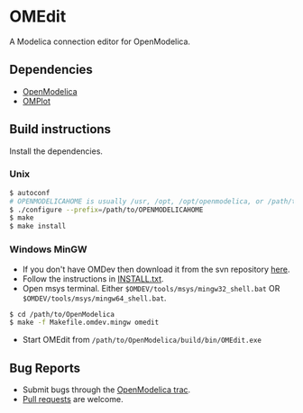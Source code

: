 # OMEdit
A Modelica connection editor for OpenModelica.

## Dependencies

- [OpenModelica](https://openmodelica.org)
- [OMPlot](../../../OMPlot)

## Build instructions

Install the dependencies.

### Unix
```bash
$ autoconf
# OPENMODELICAHOME is usually /usr, /opt, /opt/openmodelica, or /path/to/OpenModelica/build
$ ./configure --prefix=/path/to/OPENMODELICAHOME
$ make
$ make install
```

### Windows MinGW
- If you don't have OMDev then download it from the svn repository [here](https://openmodelica.org/svn/OpenModelicaExternal/trunk/tools/windows/OMDev).
- Follow the instructions in [INSTALL.txt](https://openmodelica.org/svn/OpenModelicaExternal/trunk/tools/windows/OMDev/INSTALL.txt).
- Open msys terminal. Either `$OMDEV/tools/msys/mingw32_shell.bat` OR `$OMDEV/tools/msys/mingw64_shell.bat`.
```bash
$ cd /path/to/OpenModelica
$ make -f Makefile.omdev.mingw omedit
```
- Start OMEdit from `/path/to/OpenModelica/build/bin/OMEdit.exe`

## Bug Reports

- Submit bugs through the [OpenModelica trac](https://trac.openmodelica.org/OpenModelica/newticket).
- [Pull requests](../../pulls) are welcome.
